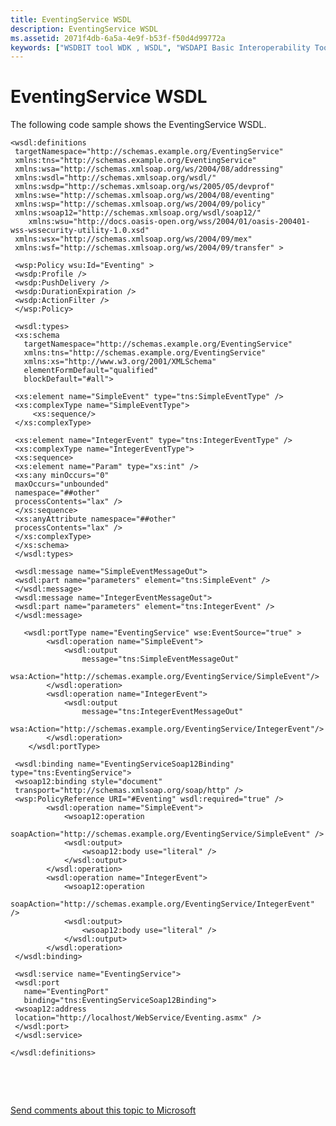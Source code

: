 ```yaml
---
title: EventingService WSDL
description: EventingService WSDL
ms.assetid: 2071f4db-6a5a-4e9f-b53f-f50d4d99772a
keywords: ["WSDBIT tool WDK , WSDL", "WSDAPI Basic Interoperability Tool WDK , WSDL", "EventingService service WDK WSDBIT", "WSDBIT tool WDK , services", "WSDAPI Basic Interoperability Tool WDK , services"]
---
```


# EventingService WSDL


The following code sample shows the EventingService WSDL.

```
<wsdl:definitions 
 targetNamespace="http://schemas.example.org/EventingService" 
 xmlns:tns="http://schemas.example.org/EventingService"
 xmlns:wsa="http://schemas.xmlsoap.org/ws/2004/08/addressing" 
 xmlns:wsdl="http://schemas.xmlsoap.org/wsdl/"
 xmlns:wsdp="http://schemas.xmlsoap.org/ws/2005/05/devprof" 
 xmlns:wse="http://schemas.xmlsoap.org/ws/2004/08/eventing" 
 xmlns:wsp="http://schemas.xmlsoap.org/ws/2004/09/policy" 
 xmlns:wsoap12="http://schemas.xmlsoap.org/wsdl/soap12/"
    xmlns:wsu="http://docs.oasis-open.org/wss/2004/01/oasis-200401-wss-wssecurity-utility-1.0.xsd"
 xmlns:wsx="http://schemas.xmlsoap.org/ws/2004/09/mex"
 xmlns:wsf="http://schemas.xmlsoap.org/ws/2004/09/transfer" >

 <wsp:Policy wsu:Id="Eventing" >
 <wsdp:Profile />
 <wsdp:PushDelivery />
 <wsdp:DurationExpiration />
 <wsdp:ActionFilter />
 </wsp:Policy>

 <wsdl:types>
 <xs:schema 
   targetNamespace="http://schemas.example.org/EventingService"
   xmlns:tns="http://schemas.example.org/EventingService" 
   xmlns:xs="http://www.w3.org/2001/XMLSchema"
   elementFormDefault="qualified" 
   blockDefault="#all">

 <xs:element name="SimpleEvent" type="tns:SimpleEventType" />
 <xs:complexType name="SimpleEventType">
     <xs:sequence/>
 </xs:complexType>
 
 <xs:element name="IntegerEvent" type="tns:IntegerEventType" />
 <xs:complexType name="IntegerEventType">
 <xs:sequence>
 <xs:element name="Param" type="xs:int" />
 <xs:any minOccurs="0"
 maxOccurs="unbounded"
 namespace="##other"
 processContents="lax" />
 </xs:sequence>
 <xs:anyAttribute namespace="##other"
 processContents="lax" />
 </xs:complexType>
 </xs:schema>
 </wsdl:types>

 <wsdl:message name="SimpleEventMessageOut">
 <wsdl:part name="parameters" element="tns:SimpleEvent" />
 </wsdl:message>
 <wsdl:message name="IntegerEventMessageOut">
 <wsdl:part name="parameters" element="tns:IntegerEvent" />
 </wsdl:message>

   <wsdl:portType name="EventingService" wse:EventSource="true" >
        <wsdl:operation name="SimpleEvent">
            <wsdl:output
                message="tns:SimpleEventMessageOut"
                wsa:Action="http://schemas.example.org/EventingService/SimpleEvent"/>
        </wsdl:operation>
        <wsdl:operation name="IntegerEvent">
            <wsdl:output
                message="tns:IntegerEventMessageOut"
                wsa:Action="http://schemas.example.org/EventingService/IntegerEvent"/>
        </wsdl:operation>
    </wsdl:portType>

 <wsdl:binding name="EventingServiceSoap12Binding" type="tns:EventingService">
 <wsoap12:binding style="document"
 transport="http://schemas.xmlsoap.org/soap/http" />
 <wsp:PolicyReference URI="#Eventing" wsdl:required="true" />
        <wsdl:operation name="SimpleEvent">
            <wsoap12:operation
                soapAction="http://schemas.example.org/EventingService/SimpleEvent" />
            <wsdl:output>
                <wsoap12:body use="literal" />
            </wsdl:output>
        </wsdl:operation>
        <wsdl:operation name="IntegerEvent">
            <wsoap12:operation
                soapAction="http://schemas.example.org/EventingService/IntegerEvent" />
            <wsdl:output>
                <wsoap12:body use="literal" />
            </wsdl:output>
        </wsdl:operation>
 </wsdl:binding>

 <wsdl:service name="EventingService">
 <wsdl:port 
   name="EventingPort" 
   binding="tns:EventingServiceSoap12Binding">
 <wsoap12:address
 location="http://localhost/WebService/Eventing.asmx" />
 </wsdl:port>
 </wsdl:service>

</wsdl:definitions>
```

 

 

[Send comments about this topic to Microsoft](mailto:wsddocfb@microsoft.com?subject=Documentation%20feedback%20[devtest\devtest]:%20EventingService%20WSDL%20%20RELEASE:%20%2811/17/2016%29&body=%0A%0APRIVACY%20STATEMENT%0A%0AWe%20use%20your%20feedback%20to%20improve%20the%20documentation.%20We%20don't%20use%20your%20email%20address%20for%20any%20other%20purpose,%20and%20we'll%20remove%20your%20email%20address%20from%20our%20system%20after%20the%20issue%20that%20you're%20reporting%20is%20fixed.%20While%20we're%20working%20to%20fix%20this%20issue,%20we%20might%20send%20you%20an%20email%20message%20to%20ask%20for%20more%20info.%20Later,%20we%20might%20also%20send%20you%20an%20email%20message%20to%20let%20you%20know%20that%20we've%20addressed%20your%20feedback.%0A%0AFor%20more%20info%20about%20Microsoft's%20privacy%20policy,%20see%20http://privacy.microsoft.com/default.aspx. "Send comments about this topic to Microsoft")





